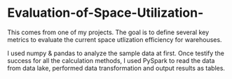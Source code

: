 # Evaluation-of-Space-Utilization-

This comes from one of my projects. The goal is to define several key metrics to evaluate the current space utlization efficiency for warehouses. 

I used numpy & pandas to analyze the sample data at first. Once testify the success for all the calculation methods, I used PySpark to read the data from data lake, performed data transformation and output results as tables. 
